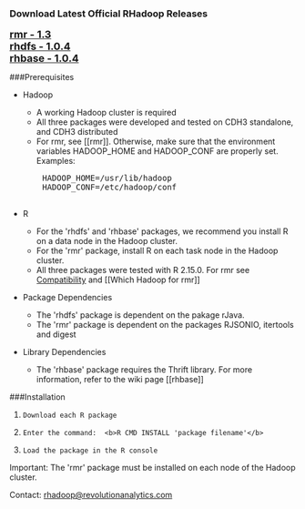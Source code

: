 ### Download Latest Official RHadoop Releases

<font size=4><b>[rmr - 1.3](https://github.com/downloads/RevolutionAnalytics/RHadoop/rmr_1.3.tar.gz)</b></font><br>
<font size=4><b>[rhdfs - 1.0.4](https://github.com/downloads/RevolutionAnalytics/RHadoop/rhdfs_1.0.4.tar.gz)</b></font><br>
<font size=4><b>[rhbase - 1.0.4](https://github.com/downloads/RevolutionAnalytics/RHadoop/rhbase_1.0.4.tar.gz)</b></font><br>

###Prerequisites

* Hadoop 
    * A working Hadoop cluster is required
    * All three packages were developed and tested on CDH3 standalone, and CDH3 distributed  
    * For rmr, see [[rmr]]. Otherwise, make sure that the environment variables HADOOP_HOME and HADOOP_CONF are properly set.
    Examples:
    <pre>
      HADOOP_HOME=/usr/lib/hadoop
      HADOOP_CONF=/etc/hadoop/conf
    </pre>

* R 
    * For the 'rhdfs' and 'rhbase' packages,  we recommend you install R on a data node in the Hadoop cluster.  
    * For the 'rmr' package, install R on each task node in the Hadoop cluster. 
    * All three packages were tested with R 2.15.0. For rmr see [Compatibility](https://github.com/RevolutionAnalytics/RHadoop/blob/master/rmr/pkg/docs/compatibility.md) and [[Which Hadoop for rmr]]

* Package Dependencies
    * The 'rhdfs' package is dependent on the pakage rJava.  
    * The 'rmr' package is dependent on the packages RJSONIO, itertools and digest

* Library Dependencies
    * The 'rhbase' package requires the Thrift library. For more information, refer to the wiki page [[rhbase]] 

###Installation
1.     Download each R package
1.     Enter the command:  <b>R CMD INSTALL 'package filename'</b>
1.     Load the package in the R console 
Important:  The 'rmr' package must be installed on each node of the Hadoop cluster.

Contact: rhadoop@revolutionanalytics.com